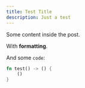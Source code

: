 ```yaml
---
title: Test Title
description: Just a test
---
```


Some content inside the post.

With **formatting**.

And some `code`:
```rust
fn test() -> () {
    ()
}
```
